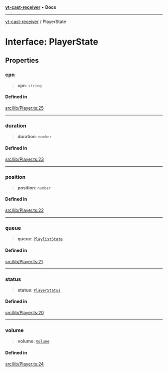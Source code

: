 [**yt-cast-receiver**](../README.md) • **Docs**

***

[yt-cast-receiver](../README.md) / PlayerState

# Interface: PlayerState

## Properties

### cpn

> **cpn**: `string`

#### Defined in

[src/lib/Player.ts:25](https://github.com/patrickkfkan/yt-cast-receiver/blob/bd89142d74e28aee740c2fbc2ea3a853e286e8db/src/lib/Player.ts#L25)

***

### duration

> **duration**: `number`

#### Defined in

[src/lib/Player.ts:23](https://github.com/patrickkfkan/yt-cast-receiver/blob/bd89142d74e28aee740c2fbc2ea3a853e286e8db/src/lib/Player.ts#L23)

***

### position

> **position**: `number`

#### Defined in

[src/lib/Player.ts:22](https://github.com/patrickkfkan/yt-cast-receiver/blob/bd89142d74e28aee740c2fbc2ea3a853e286e8db/src/lib/Player.ts#L22)

***

### queue

> **queue**: [`PlaylistState`](PlaylistState.md)

#### Defined in

[src/lib/Player.ts:21](https://github.com/patrickkfkan/yt-cast-receiver/blob/bd89142d74e28aee740c2fbc2ea3a853e286e8db/src/lib/Player.ts#L21)

***

### status

> **status**: [`PlayerStatus`](../type-aliases/PlayerStatus.md)

#### Defined in

[src/lib/Player.ts:20](https://github.com/patrickkfkan/yt-cast-receiver/blob/bd89142d74e28aee740c2fbc2ea3a853e286e8db/src/lib/Player.ts#L20)

***

### volume

> **volume**: [`Volume`](Volume.md)

#### Defined in

[src/lib/Player.ts:24](https://github.com/patrickkfkan/yt-cast-receiver/blob/bd89142d74e28aee740c2fbc2ea3a853e286e8db/src/lib/Player.ts#L24)
